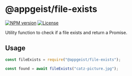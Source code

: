 # @appgeist/file-exists

[![NPM version][npm-image]][npm-url]
[![License][license-image]][license-url]

Utility function to check if a file exists and return a Promise.

## Usage

```js
const fileExists = require("@appgeist/file-exists");

const found = await fileExists("catz-picture.jpg");
```

[npm-image]: https://img.shields.io/npm/v/@appgeist/file-exists.svg?style=flat-square
[npm-url]: https://www.npmjs.com/package/@appgeist/file-exists
[license-image]: https://img.shields.io/npm/l/@appgeist/file-exists.svg?style=flat-square
[license-url]: LICENSE
